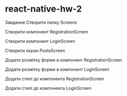 # react-native-hw-2

Завдання​
Створити папку Screens

Створити компонент RegistrationScreen

Створити компонент LoginScreen

Створити екран PostsScreen

Додати розмітку форми в компонент RegistrationScreen

Додати розмітку форми в компонент LoginScreen

Додати стилі до компонента RegistrationScreen

Додати стилі до компонента LoginScreen
